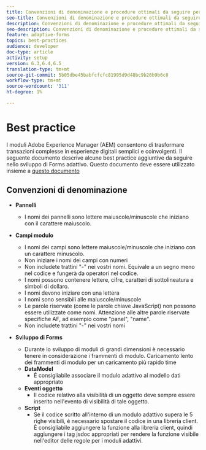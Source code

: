 ```yaml
---
title: Convenzioni di denominazione e procedure ottimali da seguire per la creazione di moduli adattivi
seo-title: Convenzioni di denominazione e procedure ottimali da seguire per la creazione di moduli adattivi
description: Convenzioni di denominazione e procedure ottimali da seguire per la creazione di moduli adattivi
seo-description: Convenzioni di denominazione e procedure ottimali da seguire per la creazione di moduli adattivi
feature: adaptive-forms
topics: best-practices
audience: developer
doc-type: article
activity: setup
version: 6.3,6.4,6.5
translation-type: tm+mt
source-git-commit: 5b05dbe45babfcfcfc81995d9d48bc9b26b9b6c8
workflow-type: tm+mt
source-wordcount: '311'
ht-degree: 1%

---
```


# Best practice  

I moduli Adobe Experience Manager (AEM) consentono di trasformare transazioni complesse in esperienze digitali semplici e coinvolgenti. Il seguente documento descrive alcune best practice aggiuntive da seguire nello sviluppo di Forms adattivo. Questo documento deve essere utilizzato insieme a [questo documento](https://helpx.adobe.com/experience-manager/6-3/forms/using/adaptive-forms-best-practices.html#Overview)

## Convenzioni di denominazione

* **Pannelli**
   * I nomi dei pannelli sono lettere maiuscole/minuscole che iniziano con il carattere maiuscolo.

* **Campi modulo**
   * I nomi dei campi sono lettere maiuscole/minuscole che iniziano con un carattere minuscolo.
   * Non iniziare i nomi dei campi con numeri
   * Non includete trattini &quot;-&quot; nei vostri nomi. Equivale a un segno meno nel codice e fungerà da operatori nel codice.
   * I nomi possono contenere lettere, cifre, caratteri di sottolineatura e simboli di dollaro.
   * I nomi devono iniziare con una lettera
   * I nomi sono sensibili alle maiuscole/minuscole
   * Le parole riservate (come le parole chiave JavaScript) non possono essere utilizzate come nomi. Attenzione alle altre parole riservate specifiche AF, ad esempio   come &quot;panel&quot;, &quot;name&quot;.
   * Non includete trattini &quot;-&quot; nei vostri nomi
* **Sviluppo di Forms**
   * Durante lo sviluppo di moduli di grandi dimensioni è necessario tenere in considerazione i frammenti di modulo. Caricamento lento dei frammenti di modulo per un caricamento più rapido   time
   * **DataModel**
      * È consigliabile associare il modulo adattivo al modello dati appropriato
   * **Eventi oggetto**
      * Il codice relativo alla visibilità di un oggetto deve sempre essere inserito nell&#39;evento di visibilità di tale oggetto.
   * **Script**
      * Se il codice scritto all&#39;interno di un modulo adattivo supera le 5 righe visibili, è necessario spostare il codice in una libreria client. È consigliabile aggiungere la funzione alla libreria client, quindi aggiungere i tag jsdoc appropriati per rendere la funzione visibile nell&#39;editor delle regole per i moduli adattivi.


